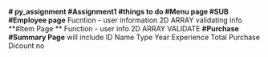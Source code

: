 **# py_assignment 
#Assignment1
#things to do 
#Menu page 
#SUB**
  **#Employee page**
    Fucntion - user information 
    2D ARRAY 
    validating info 
  **#Item Page **
    Function - user info 
    2D ARRAY 
    VALIDATE
  **#Purchase**
  **#Summary Page**
    will include 
      ID 
      Name 
      Type 
      Year Experience 
      Total Purchase
      Dicount no


